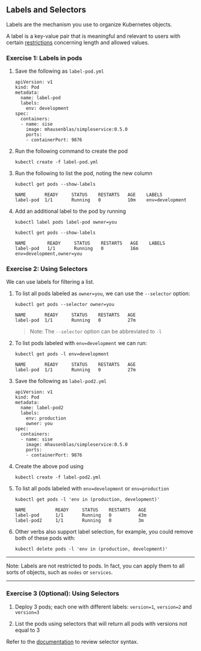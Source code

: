 ## Labels and Selectors

Labels are the mechanism you use to organize Kubernetes objects. 

A label is a key-value pair that is meaningful and relevant to users with certain [restrictions](https://kubernetes.io/docs/concepts/overview/working-with-objects/labels/#syntax-and-character-set) concerning length and allowed values.

### Exercise 1: Labels in pods

1. Save the following as `label-pod.yml`

    ```console
    apiVersion: v1
    kind: Pod
    metadata:
      name: label-pod
      labels:
        env: development
    spec:
      containers:
      - name: sise
        image: mhausenblas/simpleservice:0.5.0
        ports:
        - containerPort: 9876
    ```

1. Run the following command to create the pod

    ```console
    kubectl create -f label-pod.yml
    ```

1. Run the following to list the pod, noting the new column

    ```console
    kubectl get pods --show-labels

    NAME       READY     STATUS    RESTARTS   AGE    LABELS
    label-pod  1/1       Running   0          10m    env=development
    ```

1. Add an additional label to the pod by running

    ```console
    kubectl label pods label-pod owner=you

    kubectl get pods --show-labels

    NAME        READY     STATUS    RESTARTS   AGE    LABELS
    label-pod   1/1       Running   0          16m    env=development,owner=you
    ```

### Exercise 2: Using Selectors

We can use labels for filtering a list.

1. To list all pods labeled as `owner=you`, we can use the `--selector` option:

    ```console
    kubectl get pods --selector owner=you

    NAME       READY     STATUS    RESTARTS   AGE
    label-pod  1/1       Running   0          27m
    ```

    >Note: The `--selector` option can be abbreviated to `-l`

1. To list pods labeled with `env=development` we can run:

    ```console
    kubectl get pods -l env=development

    NAME       READY     STATUS    RESTARTS   AGE
    label-pod  1/1       Running   0          27m
    ```

1. Save the following as `label-pod2.yml`

    ```console
    apiVersion: v1
    kind: Pod
    metadata:
      name: label-pod2
      labels:
        env: production
        owner: you
    spec:
      containers:
      - name: sise
        image: mhausenblas/simpleservice:0.5.0
        ports:
        - containerPort: 9876
    ```

1. Create the above pod using

    ```console
    kubectl create -f label-pod2.yml
    ```

1. To list all pods labeled with `env=development` or `env=production`

    ```console
    kubectl get pods -l 'env in (production, development)'

    NAME           READY     STATUS    RESTARTS   AGE
    label-pod      1/1       Running   0          43m
    label-pod2     1/1       Running   0          3m
    ```

1. Other verbs also support label selection, for example, you could remove both of these pods with:

    ```console
    kubectl delete pods -l 'env in (production, development)'
    ```

---

Note: Labels are not restricted to pods. In fact, you can apply them to all sorts of objects, such as `nodes` or `services`.

---

### Exercise 3 (Optional): Using Selectors

1. Deploy 3 pods; each one with different labels: `version=1`, `version=2` and `version=3`

1. List the pods using selectors that will return all pods with versions not equal to 3

Refer to the [documentation](https://kubernetes.io/docs/concepts/overview/working-with-objects/labels/#label-selectors) to review selector syntax.

